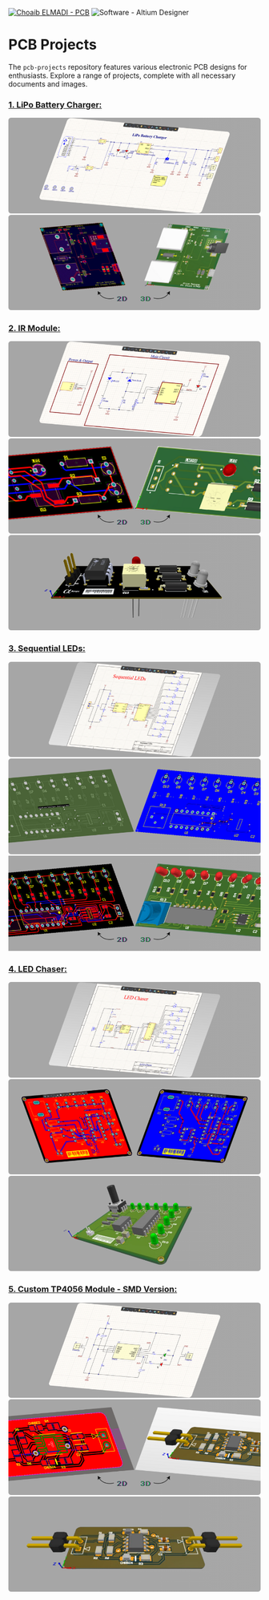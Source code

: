 [![Choaib ELMADI - PCB](https://img.shields.io/badge/Choaib_ELMADI-PCB-8800dd)](https://elmadichoaib.vercel.app) ![Software - Altium Designer](https://img.shields.io/badge/Software-Altium_Designer-2bd729)

# PCB Projects

The `pcb-projects` repository features various electronic PCB designs for enthusiasts. Explore a range of projects, complete with all necessary documents and images.

### [1. LiPo Battery Charger:](./LiPo%20Battery%20Charger/)

<div align="center">

![PCB Schematic](./LiPo%20Battery%20Charger/Images/schematic.png)
![PCB 2D-3D View](./LiPo%20Battery%20Charger/Images/2d-3d-pcb.png)

</div>

### [2. IR Module:](./IR%20Module/)

<div align="center">

![PCB Schematic](./IR%20Module/Images/schematic.png)
![PCB 2D-3D View](./IR%20Module/Images/2d-3d-pcb.png)
![PCB 3D View](./IR%20Module/Images/3d-pcb.png)

</div>

### [3. Sequential LEDs:](./Sequential%20LEDs/)

<div align="center">

![PCB Schematic](./Sequential%20LEDs/Images/schematic.png)
![PCB Planning - Polygon Pour](./Sequential%20LEDs/Images/planning-ppour-pcb.png)
![PCB 2D-3D View](./Sequential%20LEDs/Images/2d-3d-pcb.png)

</div>

### [4. LED Chaser:](./LED%20Chaser/)

<div align="center">

![PCB Schematic](./LED%20Chaser/Images/schematic.png)
![PCB Polygon Pour](./LED%20Chaser/Images/polygon-pour.png)
![PCB 3D View](./LED%20Chaser/Images/3d-pcb.png)

</div>

### [5. Custom TP4056 Module - SMD Version:](./Custom%20TP4056%20Module%20-%20SMD/)

<div align="center">

![PCB Schematic](./Custom%20TP4056%20Module%20-%20SMD/Images/schematic.png)
![PCB 2D-3D View](./Custom%20TP4056%20Module%20-%20SMD/Images/2d-3d-pcb.png)
![PCB 3D View](./Custom%20TP4056%20Module%20-%20SMD/Images/3d-pcb.png)

</div>
